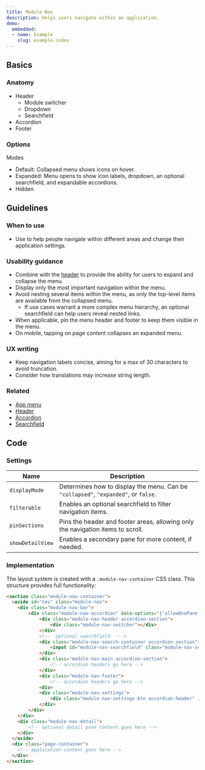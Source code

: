 ```yaml
---
title: Module Nav
description: Helps users navigate within an application.
demo:
  embedded:
  - name: Example
    slug: example-index
---
```


## Basics

### Anatomy

- Header
    - Module switcher
    - Dropdown
    - Searchfield
- Accordion
- Footer

### Options

Modes

- Default: Collapsed menu shows icons on hover.
- Expanded: Menu opens to show icon labels, dropdown, an optional searchfield, and expandable accordions.
- Hidden

## Guidelines

### When to use

- Use to help people navigate within different areas and change their application settings.

### Usability guidance

- Combine with the [header](./header) to provide the ability for users to expand and collapse the menu.
- Display only the most important navigation within the menu.
- Avoid nesting several items within the menu, as only the top-level items are available from the collapsed menu.
    - If use cases warrant a more complex menu hierarchy, an optional searchfield can help users reveal nested links.
- When applicable, pin the menu header and footer to keep them visible in the menu.
- On mobile, tapping on page content collapses an expanded menu.

### UX writing

- Keep navigation labels concise, aiming for a max of 30 characters to avoid truncation.
- Consider how translations may increase string length.

### Related

- [App menu](./applicationmenu)
- [Header](./header)
- [Accordion](./accordion)
- [Searchfield](./searchfield)

## Code
  
### Settings

| Name | Description |
| ----------- | ----------- |
| `displayMode` | Determines how to display the menu. Can be `"collapsed"`, `"expanded"`, or `false`. |
| `filterable` | Enables an optional searchfield to filter navigation items. |
| `pinSections` | Pins the header and footer areas, allowing only the navigation items to scroll. |
| `showDetailView` | Enables a secondary pane for more content, if needed. |

### Implementation

The layout system is created with a `.module-nav-container` CSS class. This structure provides full functionality:

```html
<section class="module-nav-container">
  <aside id="nav" class="module-nav">
    <div class="module-nav-bar">
        <div class="module-nav-accordion" data-options="{'allowOnePane': false}">
            <div class="module-nav-header accordion-section">
                <div class="module-nav-switcher"></div>
            </div>
            <!--  optional searchfield  --->
            <div class="module-nav-search-container accordion-section">
                <input id="module-nav-searchfield" class="module-nav-search searchfield"/>
            </div>
            <div class="module-nav-main accordion-section">
                <!-- accordion headers go here -->
            </div>
            <div class="module-nav-footer">
                <!-- accordion headers go here -->
            <div>
            <div class="module-nav-settings">
                <div class="module-nav-settings-btn accordion-header" id="module-nav-settings-btn"></div>
            </div>
        </div>
    </div>
    <div class="module-nav-detail">
        <!-- optional detail pane content goes here -->
    </div>
  </aside>
  <div class="page-container">
    <!-- application content goes here -->
  </div>
</section>
```
